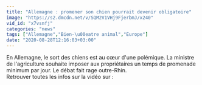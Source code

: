 ```yaml
---
title: "Allemagne : promener son chien pourrait devenir obligatoire"
image: "https://s2.dmcdn.net/v/SQM2V1VHj9FjerbmJ/x240"
vid_id: "x7vsnfj"
categories: "news"
tags: ["Allemagne","Bien-\u00eatre animal","Europe"]
date: "2020-08-28T12:16:03+03:00"
---
```

En Allemagne, le sort des chiens est au cœur d'une polémique. La ministre de l'agriculture souhaite imposer aux propriétaires un temps de promenade minimum par jour. Le débat fait rage outre-Rhin.   <br>Retrouver toutes les infos sur la vidéo sur : 
